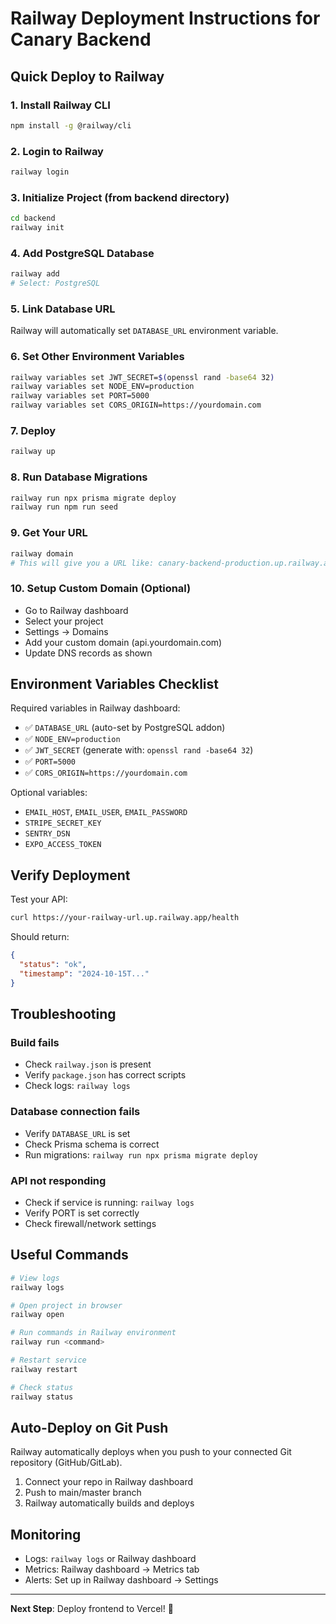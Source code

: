 # Railway Deployment Instructions for Canary Backend

## Quick Deploy to Railway

### 1. Install Railway CLI
```bash
npm install -g @railway/cli
```

### 2. Login to Railway
```bash
railway login
```

### 3. Initialize Project (from backend directory)
```bash
cd backend
railway init
```

### 4. Add PostgreSQL Database
```bash
railway add
# Select: PostgreSQL
```

### 5. Link Database URL
Railway will automatically set `DATABASE_URL` environment variable.

### 6. Set Other Environment Variables
```bash
railway variables set JWT_SECRET=$(openssl rand -base64 32)
railway variables set NODE_ENV=production
railway variables set PORT=5000
railway variables set CORS_ORIGIN=https://yourdomain.com
```

### 7. Deploy
```bash
railway up
```

### 8. Run Database Migrations
```bash
railway run npx prisma migrate deploy
railway run npm run seed
```

### 9. Get Your URL
```bash
railway domain
# This will give you a URL like: canary-backend-production.up.railway.app
```

### 10. Setup Custom Domain (Optional)
- Go to Railway dashboard
- Select your project
- Settings → Domains
- Add your custom domain (api.yourdomain.com)
- Update DNS records as shown

## Environment Variables Checklist

Required variables in Railway dashboard:

- ✅ `DATABASE_URL` (auto-set by PostgreSQL addon)
- ✅ `NODE_ENV=production`
- ✅ `JWT_SECRET` (generate with: `openssl rand -base64 32`)
- ✅ `PORT=5000`
- ✅ `CORS_ORIGIN=https://yourdomain.com`

Optional variables:
- `EMAIL_HOST`, `EMAIL_USER`, `EMAIL_PASSWORD`
- `STRIPE_SECRET_KEY`
- `SENTRY_DSN`
- `EXPO_ACCESS_TOKEN`

## Verify Deployment

Test your API:
```bash
curl https://your-railway-url.up.railway.app/health
```

Should return:
```json
{
  "status": "ok",
  "timestamp": "2024-10-15T..."
}
```

## Troubleshooting

### Build fails
- Check `railway.json` is present
- Verify `package.json` has correct scripts
- Check logs: `railway logs`

### Database connection fails
- Verify `DATABASE_URL` is set
- Check Prisma schema is correct
- Run migrations: `railway run npx prisma migrate deploy`

### API not responding
- Check if service is running: `railway logs`
- Verify PORT is set correctly
- Check firewall/network settings

## Useful Commands

```bash
# View logs
railway logs

# Open project in browser
railway open

# Run commands in Railway environment
railway run <command>

# Restart service
railway restart

# Check status
railway status
```

## Auto-Deploy on Git Push

Railway automatically deploys when you push to your connected Git repository (GitHub/GitLab).

1. Connect your repo in Railway dashboard
2. Push to main/master branch
3. Railway automatically builds and deploys

## Monitoring

- Logs: `railway logs` or Railway dashboard
- Metrics: Railway dashboard → Metrics tab
- Alerts: Set up in Railway dashboard → Settings

---

**Next Step**: Deploy frontend to Vercel! 🚀
